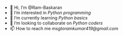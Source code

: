 - 👋 Hi, I’m @Ram-Baskaran
- 👀 I’m interested in _Python programming_
- 🌱 I’m currently learning _Python basics_
- 💞️ I’m looking to collaborate on _Python coders_
- 📫 How to reach me _msgtoramkumar419@gmail.com_

<!---
Ram-Baskaran/Ram-Baskaran is a ✨ special ✨ repository because its `README.md` (this file) appears on your GitHub profile.
You can click the Preview link to take a look at your changes.
--->
